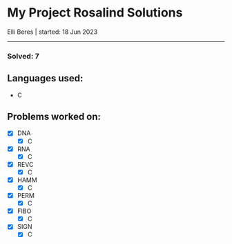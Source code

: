 # My Project Rosalind Solutions

Elli Beres | 
started: 18 Jun 2023

---

### Solved: 7

## Languages used:

- C

## Problems worked on:

- [x] DNA
    - [x] C
- [x] RNA
    - [x] C
- [x] REVC
    - [x] C
- [x] HAMM
    - [x] C
- [x] PERM
    - [x] C
    <!-- - [ ] Rust -->
- [x] FIBO
    - [x] C
- [x] SIGN
    - [x] C
